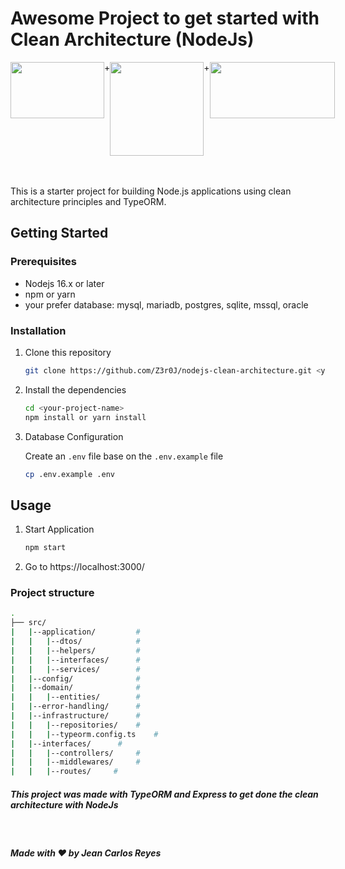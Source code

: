 # Awesome Project to get started with Clean Architecture (NodeJs)

<div style="display:flex; justify-content:space-between;">
<img src="https://th.bing.com/th/id/R.4dfe01148ebce3a9de8ab55279b0b4bc?rik=Cb%2f46GSGyzIMJA&pid=ImgRaw&r=0" width="150" height="90"> <span>+</span>
<img src="https://adityasingh.gallerycdn.vsassets.io/extensions/adityasingh/expressjs-snippets/0.0.1/1639291392716/Microsoft.VisualStudio.Services.Icons.Default" width="150"/><span>+</span>
<img src="https://user-images.githubusercontent.com/30929568/112730670-de09a480-8f58-11eb-9875-0d9ebb87fbd6.png" width="200" height="90">
</div>
<br/>
<br/>

This is a starter project for building Node.js applications using clean architecture principles and TypeORM.

## Getting Started

### Prerequisites

- Nodejs 16.x or later
- npm or yarn
- your prefer database: mysql, mariadb, postgres, sqlite, mssql, oracle

### Installation

1. Clone this repository

   ```bash
   git clone https://github.com/Z3r0J/nodejs-clean-architecture.git <your-project-name>
   ```

2. Install the dependencies
   ```bash
   cd <your-project-name>
   npm install or yarn install
   ```
3. Database Configuration

   Create an `.env` file base on the `.env.example` file

   ```bash
   cp .env.example .env
   ```

## Usage

1. Start Application

   ```cmd
   npm start
   ```

2. Go to https://localhost:3000/

### Project structure

```bash
.
├── src/
|   |--application/         #
|   |   |--dtos/            #
|   |   |--helpers/         #
|   |   |--interfaces/      #
|   |   |--services/        #
|   |--config/              #
|   |--domain/              #
|   |   |--entities/        #
|   |--error-handling/      #
|   |--infrastructure/      #
|   |   |--repositories/    #
|   |   |--typeorm.config.ts    #
|   |--interfaces/      #
|   |   |--controllers/     #
|   |   |--middlewares/     #
|   |   |--routes/     #
```

##### This project was made with TypeORM and Express to get done the clean architecture with NodeJs

&nbsp;
&nbsp;
&nbsp;

##### Made with ❤ by Jean Carlos Reyes
